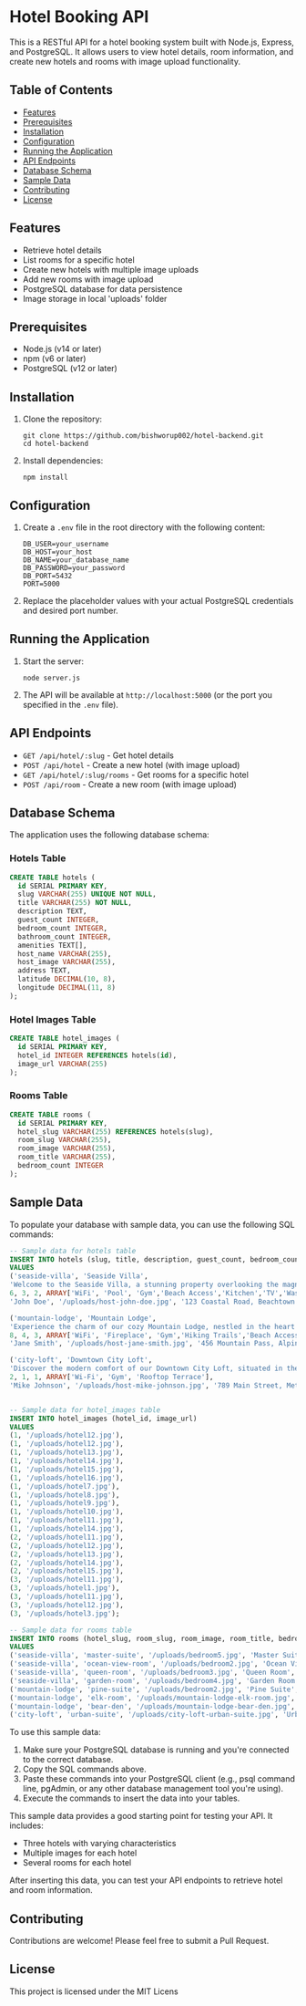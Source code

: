 # Hotel Booking API

This is a RESTful API for a hotel booking system built with Node.js, Express, and PostgreSQL. It allows users to view hotel details, room information, and create new hotels and rooms with image upload functionality.

## Table of Contents

- [Features](#features)
- [Prerequisites](#prerequisites)
- [Installation](#installation)
- [Configuration](#configuration)
- [Running the Application](#running-the-application)
- [API Endpoints](#api-endpoints)
- [Database Schema](#database-schema)
- [Sample Data](#sample-data)
- [Contributing](#contributing)
- [License](#license)

## Features

- Retrieve hotel details
- List rooms for a specific hotel
- Create new hotels with multiple image uploads
- Add new rooms with image upload
- PostgreSQL database for data persistence
- Image storage in local 'uploads' folder

## Prerequisites

- Node.js (v14 or later)
- npm (v6 or later)
- PostgreSQL (v12 or later)

## Installation

1. Clone the repository:
   ```
   git clone https://github.com/bishworup002/hotel-backend.git
   cd hotel-backend
   ```

2. Install dependencies:
   ```
   npm install
   ```

## Configuration

1. Create a `.env` file in the root directory with the following content:
   ```
   DB_USER=your_username
   DB_HOST=your_host
   DB_NAME=your_database_name
   DB_PASSWORD=your_password
   DB_PORT=5432
   PORT=5000
   ```

2. Replace the placeholder values with your actual PostgreSQL credentials and desired port number.

## Running the Application

1. Start the server:
   ```
   node server.js
   ```

2. The API will be available at `http://localhost:5000` (or the port you specified in the `.env` file).

## API Endpoints

- `GET /api/hotel/:slug` - Get hotel details
- `POST /api/hotel` - Create a new hotel (with image upload)
- `GET /api/hotel/:slug/rooms` - Get rooms for a specific hotel
- `POST /api/room` - Create a new room (with image upload)

## Database Schema

The application uses the following database schema:

### Hotels Table
```sql
CREATE TABLE hotels (
  id SERIAL PRIMARY KEY,
  slug VARCHAR(255) UNIQUE NOT NULL,
  title VARCHAR(255) NOT NULL,
  description TEXT,
  guest_count INTEGER,
  bedroom_count INTEGER,
  bathroom_count INTEGER,
  amenities TEXT[],
  host_name VARCHAR(255),
  host_image VARCHAR(255),
  address TEXT,
  latitude DECIMAL(10, 8),
  longitude DECIMAL(11, 8)
);
```

### Hotel Images Table
```sql
CREATE TABLE hotel_images (
  id SERIAL PRIMARY KEY,
  hotel_id INTEGER REFERENCES hotels(id),
  image_url VARCHAR(255)
);
```

### Rooms Table
```sql
CREATE TABLE rooms (
  id SERIAL PRIMARY KEY,
  hotel_slug VARCHAR(255) REFERENCES hotels(slug),
  room_slug VARCHAR(255),
  room_image VARCHAR(255),
  room_title VARCHAR(255),
  bedroom_count INTEGER
);
```




## Sample Data

To populate your database with sample data, you can use the following SQL commands:

```sql
-- Sample data for hotels table
INSERT INTO hotels (slug, title, description, guest_count, bedroom_count, bathroom_count, amenities, host_name, host_image, address, latitude, longitude)
VALUES 
('seaside-villa', 'Seaside Villa', 
'Welcome to the Seaside Villa, a stunning property overlooking the magnificent ocean. Enjoy breathtaking views from every room and relax in the comfort of a fully equipped home. Perfect for families or groups, this villa offers all the amenities you need for a memorable stay. Conveniently located near popular attractions and beaches, you will have plenty to explore during your visit. The spacious outdoor area and private pool make it an ideal getaway.', 
6, 3, 2, ARRAY['WiFi', 'Pool', 'Gym','Beach Access','Kitchen','TV','Washer','Smoke alarm','Refrigerator'], 
'John Doe', '/uploads/host-john-doe.jpg', '123 Coastal Road, Beachtown', 34.052235, -118.243683),

('mountain-lodge', 'Mountain Lodge', 
'Experience the charm of our cozy Mountain Lodge, nestled in the heart of the breathtaking mountains. This retreat offers a perfect blend of rustic charm and modern comfort. Enjoy hiking trails right at your doorstep and cozy up by the fireplace after a day of adventure. With ample space and amenities, it’s perfect for families or groups looking for a serene escape in nature. The lodge’s unique location provides both tranquility and accessibility to nearby attractions.', 
8, 4, 3, ARRAY['WiFi', 'Fireplace', 'Gym','Hiking Trails','Beach Access','Kitchen','TV','Washer','Smoke alarm','Refrigerator'], 
'Jane Smith', '/uploads/host-jane-smith.jpg', '456 Mountain Pass, Alpineville', 39.739236, -104.990251),

('city-loft', 'Downtown City Loft', 
'Discover the modern comfort of our Downtown City Loft, situated in the bustling heart of the city. This stylish loft is ideal for solo travelers or couples looking for an urban retreat. With contemporary furnishings and a rooftop terrace offering stunning city views, you’ll feel right at home. The loft’s central location provides easy access to the city’s top attractions, dining, and shopping districts, making it the perfect base for your city adventure.', 
2, 1, 1, ARRAY['Wi-Fi', 'Gym', 'Rooftop Terrace'], 
'Mike Johnson', '/uploads/host-mike-johnson.jpg', '789 Main Street, Metropolis', 40.712776, -74.005974);


-- Sample data for hotel_images table
INSERT INTO hotel_images (hotel_id, image_url)
VALUES 
(1, '/uploads/hotel12.jpg'),
(1, '/uploads/hotel12.jpg'),
(1, '/uploads/hotel13.jpg'),
(1, '/uploads/hotel14.jpg'),
(1, '/uploads/hotel15.jpg'),
(1, '/uploads/hotel16.jpg'),
(1, '/uploads/hotel7.jpg'),
(1, '/uploads/hotel8.jpg'),
(1, '/uploads/hotel9.jpg'),
(1, '/uploads/hotel10.jpg'),
(1, '/uploads/hotel11.jpg'),
(1, '/uploads/hotel14.jpg'),
(2, '/uploads/hotel11.jpg'),
(2, '/uploads/hotel12.jpg'),
(2, '/uploads/hotel13.jpg'),
(2, '/uploads/hotel14.jpg'),
(2, '/uploads/hotel15.jpg'),
(3, '/uploads/hotel11.jpg'),
(3, '/uploads/hotel1.jpg'),
(3, '/uploads/hotel11.jpg'),
(3, '/uploads/hotel12.jpg'),
(3, '/uploads/hotel3.jpg');

-- Sample data for rooms table
INSERT INTO rooms (hotel_slug, room_slug, room_image, room_title, bedroom_count)
VALUES 
('seaside-villa', 'master-suite', '/uploads/bedroom5.jpg', 'Master Suite', 1),
('seaside-villa', 'ocean-view-room', '/uploads/bedroom2.jpg', 'Ocean View Room', 1),
('seaside-villa', 'queen-room', '/uploads/bedroom3.jpg', 'Queen Room', 1),
('seaside-villa', 'garden-room', '/uploads/bedroom4.jpg', 'Garden Room', 1),
('mountain-lodge', 'pine-suite', '/uploads/bedroom2.jpg', 'Pine Suite', 1),
('mountain-lodge', 'elk-room', '/uploads/mountain-lodge-elk-room.jpg', 'Elk Room', 1),
('mountain-lodge', 'bear-den', '/uploads/mountain-lodge-bear-den.jpg', 'Bear Den', 2),
('city-loft', 'urban-suite', '/uploads/city-loft-urban-suite.jpg', 'Urban Suite', 1);
```

To use this sample data:

1. Make sure your PostgreSQL database is running and you're connected to the correct database.
2. Copy the SQL commands above.
3. Paste these commands into your PostgreSQL client (e.g., psql command line, pgAdmin, or any other database management tool you're using).
4. Execute the commands to insert the data into your tables.

This sample data provides a good starting point for testing your API. It includes:
- Three hotels with varying characteristics
- Multiple images for each hotel
- Several rooms for each hotel

After inserting this data, you can test your API endpoints to retrieve hotel and room information.


## Contributing

Contributions are welcome! Please feel free to submit a Pull Request.

## License

This project is licensed under the MIT Licens